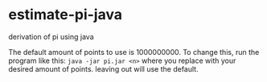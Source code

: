 # estimate-pi-java
derivation of pi using java

The default amount of points to use is 1000000000. To change this, run the program like this: `java -jar pi.jar <n>` where you replace <n> with your desired amount of points. leaving out <n> will use the default.
